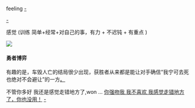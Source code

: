 
feeling [-](https://github.com/7900ms/000nottheater_deserted_systemlibrary/blob/master/travelwriting/small/5.md)

[-](https://github.com/7900ms/000nottheater_deserted_systemsoftware/tree/master/local-lightshelf)

感觉 (训练 简单+经常+对自己的事，有力 + 不迟钝 + 有重点 )

![](http://i.imgur.com/21TAcOU.png)

#### 勇者博弈

有趣的是，车毁人亡的结局很少出现，获胜者从来都是能让对手确信“我宁可去死也绝对不会避让”的一方[。](https://www.letscorp.net/archives/119770)

不管你多好 我还是感觉走错地方了,won ... [你强吻我 我不喜欢 我感觉走错地方了，你也没用！](https://twitter.com/realamberheard/status/856302872304037888#流氓) [-](https://jp.pinterest.com/pin/549931804481432130/)


